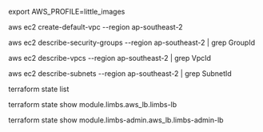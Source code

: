 export AWS_PROFILE=little_images

aws ec2 create-default-vpc --region ap-southeast-2

aws ec2 describe-security-groups --region ap-southeast-2 | grep GroupId

aws ec2 describe-vpcs --region ap-southeast-2 | grep VpcId

aws ec2 describe-subnets --region ap-southeast-2 | grep SubnetId

terraform state list

terraform state show module.limbs.aws_lb.limbs-lb

terraform state show module.limbs-admin.aws_lb.limbs-admin-lb
